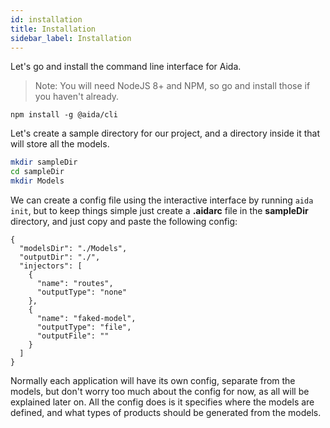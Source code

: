 ```yaml
---
id: installation
title: Installation
sidebar_label: Installation
---
```



Let's go and install the command line interface for Aida.

> Note: You will need NodeJS 8+ and NPM, so go and install those if you haven't already.

```
npm install -g @aida/cli
```

Let's create a sample directory for our project, and a directory inside it that will store all the models.

```bash
mkdir sampleDir
cd sampleDir
mkdir Models
```

We can create a config file using the interactive interface by running `aida init`, but to keep things simple just create a **.aidarc** file in the **sampleDir** directory, and just copy and paste the following config:

```
{
  "modelsDir": "./Models",
  "outputDir": "./",
  "injectors": [
    {
      "name": "routes",
      "outputType": "none"
    },
    {
      "name": "faked-model",
      "outputType": "file",
      "outputFile": ""
    }
  ]
}
```

Normally each application will have its own config, separate from the models, but don't worry too much about the config for now, as all will be explained later on. All the config does is it specifies where the models are defined, and what types of products should be generated from the models.

